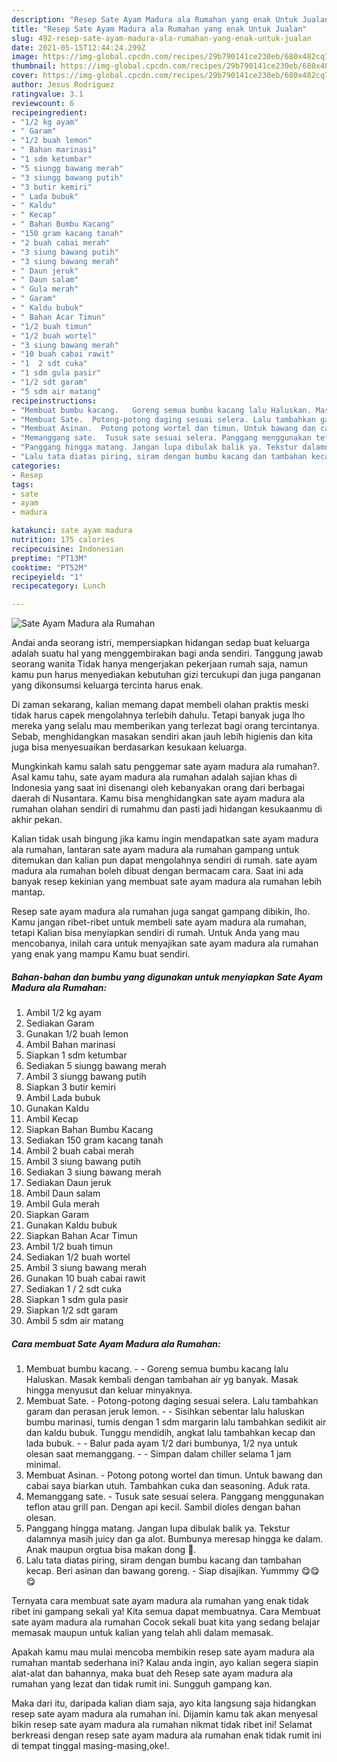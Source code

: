 ```yaml
---
description: "Resep Sate Ayam Madura ala Rumahan yang enak Untuk Jualan"
title: "Resep Sate Ayam Madura ala Rumahan yang enak Untuk Jualan"
slug: 492-resep-sate-ayam-madura-ala-rumahan-yang-enak-untuk-jualan
date: 2021-05-15T12:44:24.299Z
image: https://img-global.cpcdn.com/recipes/29b790141ce230eb/680x482cq70/sate-ayam-madura-ala-rumahan-foto-resep-utama.jpg
thumbnail: https://img-global.cpcdn.com/recipes/29b790141ce230eb/680x482cq70/sate-ayam-madura-ala-rumahan-foto-resep-utama.jpg
cover: https://img-global.cpcdn.com/recipes/29b790141ce230eb/680x482cq70/sate-ayam-madura-ala-rumahan-foto-resep-utama.jpg
author: Jesus Rodriguez
ratingvalue: 3.1
reviewcount: 6
recipeingredient:
- "1/2 kg ayam"
- " Garam"
- "1/2 buah lemon"
- " Bahan marinasi"
- "1 sdm ketumbar"
- "5 siungg bawang merah"
- "3 siungg bawang putih"
- "3 butir kemiri"
- " Lada bubuk"
- " Kaldu"
- " Kecap"
- " Bahan Bumbu Kacang"
- "150 gram kacang tanah"
- "2 buah cabai merah"
- "3 siung bawang putih"
- "3 siung bawang merah"
- " Daun jeruk"
- " Daun salam"
- " Gula merah"
- " Garam"
- " Kaldu bubuk"
- " Bahan Acar Timun"
- "1/2 buah timun"
- "1/2 buah wortel"
- "3 siung bawang merah"
- "10 buah cabai rawit"
- "1  2 sdt cuka"
- "1 sdm gula pasir"
- "1/2 sdt garam"
- "5 sdm air matang"
recipeinstructions:
- "Membuat bumbu kacang.   Goreng semua bumbu kacang lalu Haluskan. Masak kembali dengan tambahan air yg banyak. Masak hingga menyusut dan keluar minyaknya."
- "Membuat Sate.  Potong-potong daging sesuai selera. Lalu tambahkan garam dan perasan jeruk lemon.   Sisihkan sebentar lalu haluskan bumbu marinasi, tumis dengan 1 sdm margarin lalu tambahkan sedikit air dan kaldu bubuk. Tunggu mendidih, angkat lalu tambahkan kecap dan lada bubuk.   Balur pada ayam 1/2 dari bumbunya, 1/2 nya untuk olesan saat memanggang.   Simpan dalam chiller selama 1 jam minimal."
- "Membuat Asinan.  Potong potong wortel dan timun. Untuk bawang dan cabai saya biarkan utuh. Tambahkan cuka dan seasoning. Aduk rata."
- "Memanggang sate.  Tusuk sate sesuai selera. Panggang menggunakan teflon atau grill pan. Dengan api kecil. Sambil dioles dengan bahan olesan."
- "Panggang hingga matang. Jangan lupa dibulak balik ya. Tekstur dalamnya masih juicy dan ga alot. Bumbunya meresap hingga ke dalam. Anak maupun orgtua bisa makan dong 🤭."
- "Lalu tata diatas piring, siram dengan bumbu kacang dan tambahan kecap. Beri asinan dan bawang goreng.  Siap disajikan. Yummmy 😋😋😋"
categories:
- Resep
tags:
- sate
- ayam
- madura

katakunci: sate ayam madura 
nutrition: 175 calories
recipecuisine: Indonesian
preptime: "PT13M"
cooktime: "PT52M"
recipeyield: "1"
recipecategory: Lunch

---
```



![Sate Ayam Madura ala Rumahan](https://img-global.cpcdn.com/recipes/29b790141ce230eb/680x482cq70/sate-ayam-madura-ala-rumahan-foto-resep-utama.jpg)

Andai anda seorang istri, mempersiapkan hidangan sedap buat keluarga adalah suatu hal yang menggembirakan bagi anda sendiri. Tanggung jawab seorang  wanita Tidak hanya mengerjakan pekerjaan rumah saja, namun kamu pun harus menyediakan kebutuhan gizi tercukupi dan juga panganan yang dikonsumsi keluarga tercinta harus enak.

Di zaman  sekarang, kalian memang dapat membeli olahan praktis meski tidak harus capek mengolahnya terlebih dahulu. Tetapi banyak juga lho mereka yang selalu mau memberikan yang terlezat bagi orang tercintanya. Sebab, menghidangkan masakan sendiri akan jauh lebih higienis dan kita juga bisa menyesuaikan berdasarkan kesukaan keluarga. 



Mungkinkah kamu salah satu penggemar sate ayam madura ala rumahan?. Asal kamu tahu, sate ayam madura ala rumahan adalah sajian khas di Indonesia yang saat ini disenangi oleh kebanyakan orang dari berbagai daerah di Nusantara. Kamu bisa menghidangkan sate ayam madura ala rumahan olahan sendiri di rumahmu dan pasti jadi hidangan kesukaanmu di akhir pekan.

Kalian tidak usah bingung jika kamu ingin mendapatkan sate ayam madura ala rumahan, lantaran sate ayam madura ala rumahan gampang untuk ditemukan dan kalian pun dapat mengolahnya sendiri di rumah. sate ayam madura ala rumahan boleh dibuat dengan bermacam cara. Saat ini ada banyak resep kekinian yang membuat sate ayam madura ala rumahan lebih mantap.

Resep sate ayam madura ala rumahan juga sangat gampang dibikin, lho. Kamu jangan ribet-ribet untuk membeli sate ayam madura ala rumahan, tetapi Kalian bisa menyiapkan sendiri di rumah. Untuk Anda yang mau mencobanya, inilah cara untuk menyajikan sate ayam madura ala rumahan yang enak yang mampu Kamu buat sendiri.

<!--inarticleads1-->

##### Bahan-bahan dan bumbu yang digunakan untuk menyiapkan Sate Ayam Madura ala Rumahan:

1. Ambil 1/2 kg ayam
1. Sediakan  Garam
1. Gunakan 1/2 buah lemon
1. Ambil  Bahan marinasi
1. Siapkan 1 sdm ketumbar
1. Sediakan 5 siungg bawang merah
1. Ambil 3 siungg bawang putih
1. Siapkan 3 butir kemiri
1. Ambil  Lada bubuk
1. Gunakan  Kaldu
1. Ambil  Kecap
1. Siapkan  Bahan Bumbu Kacang
1. Sediakan 150 gram kacang tanah
1. Ambil 2 buah cabai merah
1. Ambil 3 siung bawang putih
1. Sediakan 3 siung bawang merah
1. Sediakan  Daun jeruk
1. Ambil  Daun salam
1. Ambil  Gula merah
1. Siapkan  Garam
1. Gunakan  Kaldu bubuk
1. Siapkan  Bahan Acar Timun
1. Ambil 1/2 buah timun
1. Sediakan 1/2 buah wortel
1. Ambil 3 siung bawang merah
1. Gunakan 10 buah cabai rawit
1. Sediakan 1 / 2 sdt cuka
1. Siapkan 1 sdm gula pasir
1. Siapkan 1/2 sdt garam
1. Ambil 5 sdm air matang




<!--inarticleads2-->

##### Cara membuat Sate Ayam Madura ala Rumahan:

1. Membuat bumbu kacang.  -  - Goreng semua bumbu kacang lalu Haluskan. Masak kembali dengan tambahan air yg banyak. Masak hingga menyusut dan keluar minyaknya.
1. Membuat Sate.  - Potong-potong daging sesuai selera. Lalu tambahkan garam dan perasan jeruk lemon. -  -  Sisihkan sebentar lalu haluskan bumbu marinasi, tumis dengan 1 sdm margarin lalu tambahkan sedikit air dan kaldu bubuk. Tunggu mendidih, angkat lalu tambahkan kecap dan lada bubuk.  -  - Balur pada ayam 1/2 dari bumbunya, 1/2 nya untuk olesan saat memanggang.  -  - Simpan dalam chiller selama 1 jam minimal.
1. Membuat Asinan.  - Potong potong wortel dan timun. Untuk bawang dan cabai saya biarkan utuh. Tambahkan cuka dan seasoning. Aduk rata.
1. Memanggang sate.  - Tusuk sate sesuai selera. Panggang menggunakan teflon atau grill pan. Dengan api kecil. Sambil dioles dengan bahan olesan.
1. Panggang hingga matang. Jangan lupa dibulak balik ya. Tekstur dalamnya masih juicy dan ga alot. Bumbunya meresap hingga ke dalam. Anak maupun orgtua bisa makan dong 🤭.
1. Lalu tata diatas piring, siram dengan bumbu kacang dan tambahan kecap. Beri asinan dan bawang goreng.  - Siap disajikan. Yummmy 😋😋😋




Ternyata cara membuat sate ayam madura ala rumahan yang enak tidak ribet ini gampang sekali ya! Kita semua dapat membuatnya. Cara Membuat sate ayam madura ala rumahan Cocok sekali buat kita yang sedang belajar memasak maupun untuk kalian yang telah ahli dalam memasak.

Apakah kamu mau mulai mencoba membikin resep sate ayam madura ala rumahan mantab sederhana ini? Kalau anda ingin, ayo kalian segera siapin alat-alat dan bahannya, maka buat deh Resep sate ayam madura ala rumahan yang lezat dan tidak rumit ini. Sungguh gampang kan. 

Maka dari itu, daripada kalian diam saja, ayo kita langsung saja hidangkan resep sate ayam madura ala rumahan ini. Dijamin kamu tak akan menyesal bikin resep sate ayam madura ala rumahan nikmat tidak ribet ini! Selamat berkreasi dengan resep sate ayam madura ala rumahan enak tidak rumit ini di tempat tinggal masing-masing,oke!.

